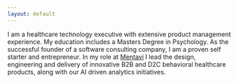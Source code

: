 ```yaml
---
layout: default
---
```


I am a healthcare technology executive with extensive product management experience. My education includes a Masters Degree in Psychology. As the successful founder of a software consulting company, I am a proven self starter and entrepreneur. In my role at [Mentavi](https://mentavi.com) I lead the design, engineering and delivery of innovative B2B and D2C behavioral healthcare products, along with our AI driven analytics initiatives.

